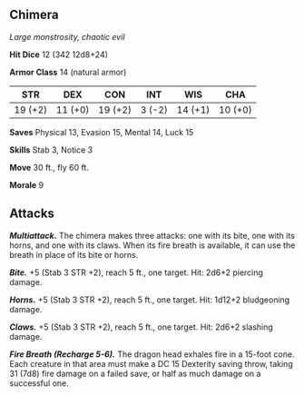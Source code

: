 ## Chimera

*Large monstrosity, chaotic evil*

**Hit Dice** 12 (342 12d8+24)

**Armor Class** 14 (natural armor)

| STR     | DEX     | CON     | INT     | WIS     | CHA     |
|---------|---------|---------|---------|---------|---------|
| 19 (+2) | 11 (+0) | 19 (+2) |  3 (-2) | 14 (+1) | 10 (+0) |

**Saves** Physical 13, Evasion 15, Mental 14, Luck 15

**Skills** Stab 3, Notice 3

**Move** 30 ft., fly 60 ft.

**Morale** 9

## Attacks

***Multiattack.*** The chimera makes three attacks: one with its bite, one with its horns, and one with its claws. When its fire breath is available, it can use the breath in place of its bite or horns.

***Bite.*** +5 (Stab 3 STR +2), reach 5 ft., one target. Hit: 2d6+2 piercing damage.

***Horns.*** +5 (Stab 3 STR +2), reach 5 ft., one target. Hit: 1d12+2 bludgeoning damage.

***Claws.*** +5 (Stab 3 STR +2), reach 5 ft., one target. Hit: 2d6+2 slashing damage.

***Fire Breath (Recharge 5-6).*** The dragon head exhales fire in a 15-foot cone. Each creature in that area must make a DC 15 Dexterity saving throw, taking 31 (7d8) fire damage on a failed save, or half as much damage on a successful one.

